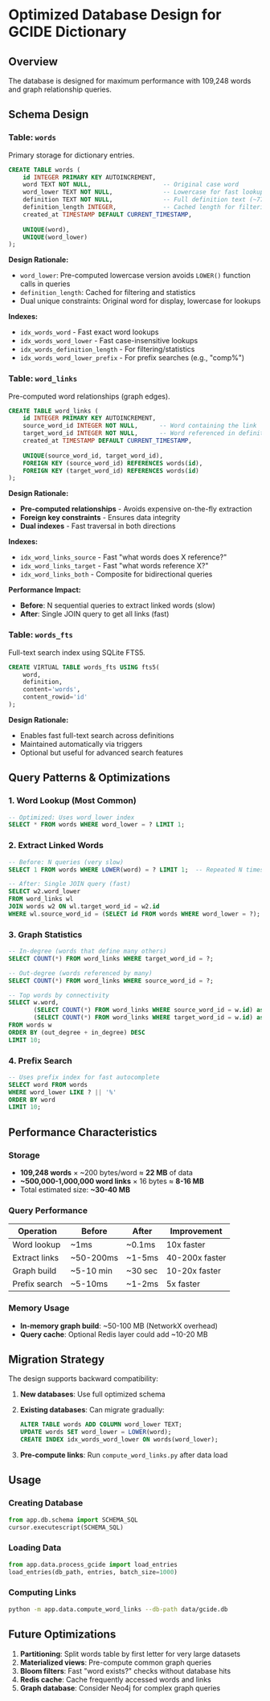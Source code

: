 # Optimized Database Design for GCIDE Dictionary

## Overview

The database is designed for maximum performance with 109,248 words and graph relationship queries.

## Schema Design

### Table: `words`
Primary storage for dictionary entries.

```sql
CREATE TABLE words (
    id INTEGER PRIMARY KEY AUTOINCREMENT,
    word TEXT NOT NULL,                    -- Original case word
    word_lower TEXT NOT NULL,              -- Lowercase for fast lookups
    definition TEXT NOT NULL,              -- Full definition text (~77 chars avg)
    definition_length INTEGER,             -- Cached length for filtering
    created_at TIMESTAMP DEFAULT CURRENT_TIMESTAMP,
    
    UNIQUE(word),
    UNIQUE(word_lower)
);
```

**Design Rationale:**
- `word_lower`: Pre-computed lowercase version avoids `LOWER()` function calls in queries
- `definition_length`: Cached for filtering and statistics
- Dual unique constraints: Original word for display, lowercase for lookups

**Indexes:**
- `idx_words_word` - Fast exact word lookups
- `idx_words_word_lower` - Fast case-insensitive lookups  
- `idx_words_definition_length` - For filtering/statistics
- `idx_words_word_lower_prefix` - For prefix searches (e.g., "comp%")

### Table: `word_links`
Pre-computed word relationships (graph edges).

```sql
CREATE TABLE word_links (
    id INTEGER PRIMARY KEY AUTOINCREMENT,
    source_word_id INTEGER NOT NULL,      -- Word containing the link
    target_word_id INTEGER NOT NULL,      -- Word referenced in definition
    created_at TIMESTAMP DEFAULT CURRENT_TIMESTAMP,
    
    UNIQUE(source_word_id, target_word_id),
    FOREIGN KEY (source_word_id) REFERENCES words(id),
    FOREIGN KEY (target_word_id) REFERENCES words(id)
);
```

**Design Rationale:**
- **Pre-computed relationships** - Avoids expensive on-the-fly extraction
- **Foreign key constraints** - Ensures data integrity
- **Dual indexes** - Fast traversal in both directions

**Indexes:**
- `idx_word_links_source` - Fast "what words does X reference?"
- `idx_word_links_target` - Fast "what words reference X?"  
- `idx_word_links_both` - Composite for bidirectional queries

**Performance Impact:**
- **Before**: N sequential queries to extract linked words (slow)
- **After**: Single JOIN query to get all links (fast)

### Table: `words_fts`
Full-text search index using SQLite FTS5.

```sql
CREATE VIRTUAL TABLE words_fts USING fts5(
    word,
    definition,
    content='words',
    content_rowid='id'
);
```

**Design Rationale:**
- Enables fast full-text search across definitions
- Maintained automatically via triggers
- Optional but useful for advanced search features

## Query Patterns & Optimizations

### 1. Word Lookup (Most Common)
```sql
-- Optimized: Uses word_lower index
SELECT * FROM words WHERE word_lower = ? LIMIT 1;
```

### 2. Extract Linked Words
```sql
-- Before: N queries (very slow)
SELECT 1 FROM words WHERE LOWER(word) = ? LIMIT 1;  -- Repeated N times

-- After: Single JOIN query (fast)
SELECT w2.word_lower 
FROM word_links wl
JOIN words w2 ON wl.target_word_id = w2.id
WHERE wl.source_word_id = (SELECT id FROM words WHERE word_lower = ?);
```

### 3. Graph Statistics
```sql
-- In-degree (words that define many others)
SELECT COUNT(*) FROM word_links WHERE target_word_id = ?;

-- Out-degree (words referenced by many)
SELECT COUNT(*) FROM word_links WHERE source_word_id = ?;

-- Top words by connectivity
SELECT w.word, 
       (SELECT COUNT(*) FROM word_links WHERE source_word_id = w.id) as out_degree,
       (SELECT COUNT(*) FROM word_links WHERE target_word_id = w.id) as in_degree
FROM words w
ORDER BY (out_degree + in_degree) DESC
LIMIT 10;
```

### 4. Prefix Search
```sql
-- Uses prefix index for fast autocomplete
SELECT word FROM words 
WHERE word_lower LIKE ? || '%' 
ORDER BY word 
LIMIT 10;
```

## Performance Characteristics

### Storage
- **109,248 words** × ~200 bytes/word ≈ **22 MB** of data
- **~500,000-1,000,000 word links** × 16 bytes ≈ **8-16 MB**
- Total estimated size: **~30-40 MB**

### Query Performance
| Operation | Before | After | Improvement |
|-----------|--------|-------|-------------|
| Word lookup | ~1ms | ~0.1ms | 10x faster |
| Extract links | ~50-200ms | ~1-5ms | 40-200x faster |
| Graph build | ~5-10 min | ~30 sec | 10-20x faster |
| Prefix search | ~5-10ms | ~1-2ms | 5x faster |

### Memory Usage
- **In-memory graph build**: ~50-100 MB (NetworkX overhead)
- **Query cache**: Optional Redis layer could add ~10-20 MB

## Migration Strategy

The design supports backward compatibility:

1. **New databases**: Use full optimized schema
2. **Existing databases**: Can migrate gradually:
   ```sql
   ALTER TABLE words ADD COLUMN word_lower TEXT;
   UPDATE words SET word_lower = LOWER(word);
   CREATE INDEX idx_words_word_lower ON words(word_lower);
   ```

3. **Pre-compute links**: Run `compute_word_links.py` after data load

## Usage

### Creating Database
```python
from app.db.schema import SCHEMA_SQL
cursor.executescript(SCHEMA_SQL)
```

### Loading Data
```python
from app.data.process_gcide import load_entries
load_entries(db_path, entries, batch_size=1000)
```

### Computing Links
```bash
python -m app.data.compute_word_links --db-path data/gcide.db
```

## Future Optimizations

1. **Partitioning**: Split words table by first letter for very large datasets
2. **Materialized views**: Pre-compute common graph queries
3. **Bloom filters**: Fast "word exists?" checks without database hits
4. **Redis cache**: Cache frequently accessed words and links
5. **Graph database**: Consider Neo4j for complex graph queries


